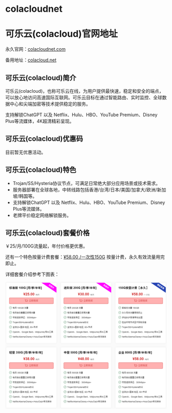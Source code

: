 # colacloudnet
# 可乐云(colacloud)官网地址

永久官网：[colacloudnet.com](https://user.colacloudnet.com/#/register?code=1)

备用地址：[colacloud.net](https://merlin.colacloud.net/#/register?code=1)

## 可乐云(colacloud)简介

可乐云(colacloud)，也称可乐云在线，为用户提供最快速，稳定和安全的端点，可以放心地访问高速国际互联网。可乐云目标在通过智能路由、实时监控、全球数据中心和尖端加密等技术提供稳定的服务。

支持解锁ChatGPT 以及 Netflix、Hulu、HBO、YouTube Premium、Disney Plus等流媒体，4K超清精彩呈现。

## 可乐云(colacloud)优惠码

目前暂无优惠活动。

## 可乐云(colacloud)特色

* Trojan/SS/Hysteria协议节点，可满足日常绝大部分应用场景或技术需求。
* 服务器部署在全球各地，中转线路包括香港/台湾/日本/美国/加拿大/欧洲/新加坡/韩国等。
* 支持解锁ChatGPT 以及 Netflix、Hulu、HBO、YouTube Premium、Disney Plus等流媒体。
* 老牌平价稳定网络解锁服务。

## 可乐云(colacloud)套餐价格

￥25/月/100G流量起，年付价格更优惠。

还有一个特色按量计费套餐：[¥58.00 /一次性150G](https://user.colacloudnet.com/#/register?code=1) 按量计费，永久有效流量用完即止。

详细套餐介绍参考下图表：

[![可乐云(colacloud)套餐价格](colacloudnet.png)](https://user.colacloudnet.com/#/register?code=1)
